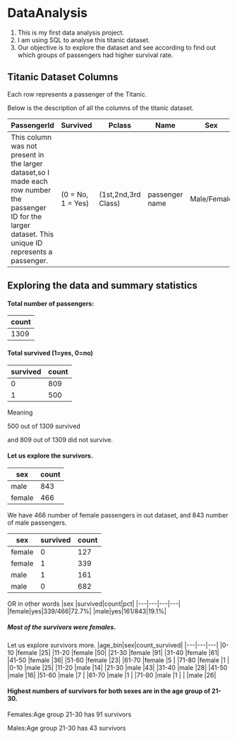 # DataAnalysis
1. This is my first data analysis project.
2. I am using SQL to analyse this titanic dataset.
3. Our objective is to explore the dataset and see according to find out which groups of passengers had higher survival rate.

## Titanic Dataset Columns
Each row represents a passenger of the Titanic.

Below is the description of all the columns of the titanic dataset.

| PassengerId   |Survived            |Pclass                |Name             |Sex           |Age|SibSp|Parch|Ticket|Fare|Cabin|Embarked|Boat|Body|Home.dest|
| ------------- | -------------      | -------------        | -------------   | -------------| --|-----|---- |---|---|---|---|---|---|---|
| This column was not present in the larger dataset,so I made each row number the passenger ID for the larger dataset. This unique ID represents a passenger.   | (0 = No, 1 = Yes)  | (1st,2nd,3rd Class)  | passenger name  | Male/Female  |age|Nunmber of siblings or spouses|Number of parents or children on board|Ticket number|Passenger fare|cabin|Port of embarkment (C:Cherbourg,Q:Queenstown,S:Southampton)|Life boat number|Body number (if did not survive)|Home/destination|

## Exploring the data and summary statistics
#### Total number of passengers:
| count|
|----- |
|1309|

#### Total survived (1=yes, 0=no)
|survived |count|
|---|---|
|0|809|
|1|500|

Meaning 

500 out of 1309 survived

and 809 out of 1309 did not survive.

#### Let us explore the survivors.

|sex |count|
|---|---|
|male|843|
|female|466|

We have 466 number of female passengers in out dataset, and 843 number of male passengers.

|sex |survived|count|
|---|---|---|
|female|0|127|
|female|1|339|
|male|1|161|
|male|0|682|

OR in other words
|sex |survived|count|pct|
|---|---|---|---|
|female|yes|339/466|72.7%|
|male|yes|161/843|19.1%|

##### Most of the survivors were females. 

Let us explore survivors more.
|age_bin|sex|count_survived|
|---|---|---|
|0-10	|female	|25|
|11-20	|female	|50|
|21-30	|female	|91|
|31-40	|female	|61|
|41-50	|female	|36|
|51-60	|female	|23|
|61-70	|female	|5 |
|71-80	|female	|1 |
|0-10	|male	|25|
|11-20	|male	|14|
|21-30	|male	|43|
|31-40	|male	|28|
|41-50	|male	|16|
|51-60	|male	|7 |
|61-70	|male	|1 |
|71-80	|male	|1 |
|	|male	|26|

#### Highest numbers of survivors for both sexes are in the age group of 21-30.

Females:Age group 21-30 has 91 survivors

Males:Age group 21-30 has 43 survivors


